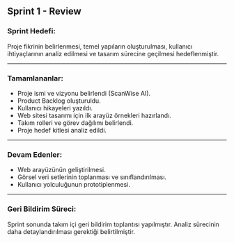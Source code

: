 ##  Sprint 1 - Review

###  Sprint Hedefi:
Proje fikrinin belirlenmesi, temel yapıların oluşturulması, kullanıcı ihtiyaçlarının analiz edilmesi ve tasarım sürecine geçilmesi hedeflenmiştir.

---

###  Tamamlananlar:
- Proje ismi ve vizyonu belirlendi (ScanWise AI).
- Product Backlog oluşturuldu.
- Kullanıcı hikayeleri yazıldı.
- Web sitesi tasarımı için ilk arayüz örnekleri hazırlandı.
- Takım rolleri ve görev dağılımı belirlendi.
- Proje hedef kitlesi analiz edildi.

---

###  Devam Edenler:
- Web arayüzünün geliştirilmesi.
- Görsel veri setlerinin toplanması ve sınıflandırılması.
- Kullanıcı yolculuğunun prototiplenmesi.

---

###  Geri Bildirim Süreci:
Sprint sonunda takım içi geri bildirim toplantısı yapılmıştır. Analiz sürecinin daha detaylandırılması gerektiği belirtilmiştir.


